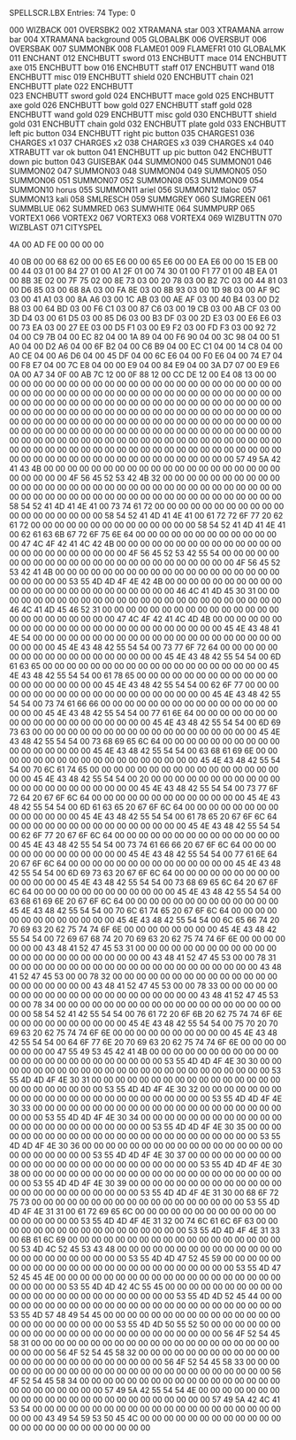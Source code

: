 
SPELLSCR.LBX
Entries:     74
Type:         0



000  WIZBACK
001  OVERSBK2
002  XTRAMANA    star
003  XTRAMANA    arrow bar
004  XTRAMANA    background
005  GLOBALBK
006  OVERSBUT
006  OVERSBAK
007  SUMMONBK
008  FLAME01
009  FLAMEFR1
010  GLOBALMK
011  ENCHANT
012  ENCHBUTT    sword
013  ENCHBUTT    mace
014  ENCHBUTT    axe
015  ENCHBUTT    bow
016  ENCHBUTT    staff
017  ENCHBUTT    wand
018  ENCHBUTT    misc
019  ENCHBUTT    shield
020  ENCHBUTT    chain
021  ENCHBUTT    plate
022  ENCHBUTT     
023  ENCHBUTT    sword gold
024  ENCHBUTT    mace gold
025  ENCHBUTT    axe gold
026  ENCHBUTT    bow gold
027  ENCHBUTT    staff gold
028  ENCHBUTT    wand gold
029  ENCHBUTT    misc gold
030  ENCHBUTT    shield gold
031  ENCHBUTT    chain gold
032  ENCHBUTT    plate gold
033  ENCHBUTT    left pic button
034  ENCHBUTT    right pic button
035  CHARGES1
036  CHARGES     x1
037  CHARGES     x2
038  CHARGES     x3
039  CHARGES     x4
040  XTRABUTT    var ok button
041  ENCHBUTT    up pic button
042  ENCHBUTT    down pic button
043  GUISEBAK
044  SUMMON00
045  SUMMON01
046  SUMMON02
047  SUMMON03
048  SUMMON04
049  SUMMON05
050  SUMMON06
051  SUMMON07
052  SUMMON08
053  SUMMON09
054  SUMMON10    horus
055  SUMMON11    ariel
056  SUMMON12    tlaloc
057  SUMMON13    kali
058  SMLRESCH
059  SUMMGREY
060  SUMGREEN
061  SUMMBLUE
062  SUMMRED
063  SUMWHITE
064  SUMMPURP
065  VORTEX1
066  VORTEX2
067  VORTEX3
068  VORTEX4
069  WIZBUTTN
070  WIZBLAST
071  CITYSPEL



4A 00 
AD FE 
00 00 
00 00 

40 0B 00 00 
68 62 00 00 
65 E6 00 00 
65 E6 00 00 
EA E6 00 00 
15 EB 00 00 44 03 01 00 84 27 01 00 A1 2F 01 00 74 30 01 00 F1 77 01 00 4B EA 01 00 8B 3E 02 00 7F 75 02 00 8E 73 03 00 20 78 03 00 B2 7C 03 00 44 81 03 00 D6 85 03 00 68 8A 03 00 FA 8E 03 00 8B 93 03 00 1D 98 03 00 AF 9C 03 00 41 A1 03 00 8A A6 03 00 1C AB 03 00 AE AF 03 00 40 B4 03 00 D2 B8 03 00 64 BD 03 00 F6 C1 03 00 87 C6 03 00 19 CB 03 00 AB CF 03 00 3D D4 03 00 61 D5 03 00 85 D6 03 00 B3 DF 03 00 2D E3 03 00 E6 E6 03 00 73 EA 03 00 27 EE 03 00 D5 F1 03 00 E9 F2 03 00 FD F3 03 00 92 72 04 00 C9 7B 04 00 EC 82 04 00 1A 89 04 00 F6 90 04 00 3C 98 04 00 51 A0 04 00 D2 A6 04 00 6F B2 04 00 C6 B9 04 00 EC C1 04 00 14 C8 04 00 A0 CE 04 00 A6 D6 04 00 45 DF 04 00 6C E6 04 00 F0 E6 04 00 74 E7 04 00 F8 E7 04 00 7C E8 04 00 00 E9 04 00 84 E9 04 00 3A D7 07 00 E9 E6 0A 00 A7 34 0F 00 AB 7C 12 00 0F 88 12 00 CC DE 12 00 E4 08 13 00 00 00 00 00 00 00 00 00 00 00 00 00 00 00 00 00 00 00 00 00 00 00 00 00 00 00 00 00 00 00 00 00 00 00 00 00 00 00 00 00 00 00 00 00 00 00 00 00 00 00 00 00 00 00 00 00 00 00 00 00 00 00 00 00 00 00 00 00 00 00 00 00 00 00 00 00 00 00 00 00 00 00 00 00 00 00 00 00 00 00 00 00 00 00 00 00 00 00 00 00 00 00 00 00 00 00 00 00 00 00 00 00 00 00 00 00 00 00 00 00 00 00 00 00 00 00 00 00 00 00 00 00 00 00 00 00 00 00 00 00 00 00 00 00 00 00 00 00 00 00 00 00 00 00 00 00 00 00 00 00 00 00 00 00 00 00 00 00 00 00 00 00 00 00 00 00 00 00 00 00 00 00 00 00 00 00 00 00 00 00 00 00 00 00 00 00 00 00 00 00 00 00 00 00 57 49 5A 42 41 43 4B 00 00 00 00 00 00 00 00 00 00 00 00 00 00 00 00 00 00 00 00 00 00 00 00 00 4F 56 45 52 53 42 4B 32 00 00 00 00 00 00 00 00 00 00 00 00 00 00 00 00 00 00 00 00 00 00 00 00 00 00 00 00 00 00 00 00 00 00 00 00 00 00 00 00 00 00 00 00 00 00 00 00 00 00 00 00 00 00 00 00 58 54 52 41 4D 41 4E 41 00 73 74 61 72 00 00 00 00 00 00 00 00 00 00 00 00 00 00 00 00 00 00 00 58 54 52 41 4D 41 4E 41 00 61 72 72 6F 77 20 62 61 72 00 00 00 00 00 00 00 00 00 00 00 00 00 00 58 54 52 41 4D 41 4E 41 00 62 61 63 6B 67 72 6F 75 6E 64 00 00 00 00 00 00 00 00 00 00 00 00 00 47 4C 4F 42 41 4C 42 4B 00 00 00 00 00 00 00 00 00 00 00 00 00 00 00 00 00 00 00 00 00 00 00 00 4F 56 45 52 53 42 55 54 00 00 00 00 00 00 00 00 00 00 00 00 00 00 00 00 00 00 00 00 00 00 00 00 4F 56 45 52 53 42 41 4B 00 00 00 00 00 00 00 00 00 00 00 00 00 00 00 00 00 00 00 00 00 00 00 00 53 55 4D 4D 4F 4E 42 4B 00 00 00 00 00 00 00 00 00 00 00 00 00 00 00 00 00 00 00 00 00 00 00 00 46 4C 41 4D 45 30 31 00 00 00 00 00 00 00 00 00 00 00 00 00 00 00 00 00 00 00 00 00 00 00 00 00 46 4C 41 4D 45 46 52 31 00 00 00 00 00 00 00 00 00 00 00 00 00 00 00 00 00 00 00 00 00 00 00 00 47 4C 4F 42 41 4C 4D 4B 00 00 00 00 00 00 00 00 00 00 00 00 00 00 00 00 00 00 00 00 00 00 00 00 45 4E 43 48 41 4E 54 00 00 00 00 00 00 00 00 00 00 00 00 00 00 00 00 00 00 00 00 00 00 00 00 00 45 4E 43 48 42 55 54 54 00 73 77 6F 72 64 00 00 00 00 00 00 00 00 00 00 00 00 00 00 00 00 00 00 45 4E 43 48 42 55 54 54 00 6D 61 63 65 00 00 00 00 00 00 00 00 00 00 00 00 00 00 00 00 00 00 00 45 4E 43 48 42 55 54 54 00 61 78 65 00 00 00 00 00 00 00 00 00 00 00 00 00 00 00 00 00 00 00 00 45 4E 43 48 42 55 54 54 00 62 6F 77 00 00 00 00 00 00 00 00 00 00 00 00 00 00 00 00 00 00 00 00 45 4E 43 48 42 55 54 54 00 73 74 61 66 66 00 00 00 00 00 00 00 00 00 00 00 00 00 00 00 00 00 00 45 4E 43 48 42 55 54 54 00 77 61 6E 64 00 00 00 00 00 00 00 00 00 00 00 00 00 00 00 00 00 00 00 45 4E 43 48 42 55 54 54 00 6D 69 73 63 00 00 00 00 00 00 00 00 00 00 00 00 00 00 00 00 00 00 00 45 4E 43 48 42 55 54 54 00 73 68 69 65 6C 64 00 00 00 00 00 00 00 00 00 00 00 00 00 00 00 00 00 45 4E 43 48 42 55 54 54 00 63 68 61 69 6E 00 00 00 00 00 00 00 00 00 00 00 00 00 00 00 00 00 00 45 4E 43 48 42 55 54 54 00 70 6C 61 74 65 00 00 00 00 00 00 00 00 00 00 00 00 00 00 00 00 00 00 45 4E 43 48 42 55 54 54 00 20 00 00 00 00 00 00 00 00 00 00 00 00 00 00 00 00 00 00 00 00 00 00 45 4E 43 48 42 55 54 54 00 73 77 6F 72 64 20 67 6F 6C 64 00 00 00 00 00 00 00 00 00 00 00 00 00 45 4E 43 48 42 55 54 54 00 6D 61 63 65 20 67 6F 6C 64 00 00 00 00 00 00 00 00 00 00 00 00 00 00 45 4E 43 48 42 55 54 54 00 61 78 65 20 67 6F 6C 64 00 00 00 00 00 00 00 00 00 00 00 00 00 00 00 45 4E 43 48 42 55 54 54 00 62 6F 77 20 67 6F 6C 64 00 00 00 00 00 00 00 00 00 00 00 00 00 00 00 45 4E 43 48 42 55 54 54 00 73 74 61 66 66 20 67 6F 6C 64 00 00 00 00 00 00 00 00 00 00 00 00 00 45 4E 43 48 42 55 54 54 00 77 61 6E 64 20 67 6F 6C 64 00 00 00 00 00 00 00 00 00 00 00 00 00 00 45 4E 43 48 42 55 54 54 00 6D 69 73 63 20 67 6F 6C 64 00 00 00 00 00 00 00 00 00 00 00 00 00 00 45 4E 43 48 42 55 54 54 00 73 68 69 65 6C 64 20 67 6F 6C 64 00 00 00 00 00 00 00 00 00 00 00 00 45 4E 43 48 42 55 54 54 00 63 68 61 69 6E 20 67 6F 6C 64 00 00 00 00 00 00 00 00 00 00 00 00 00 45 4E 43 48 42 55 54 54 00 70 6C 61 74 65 20 67 6F 6C 64 00 00 00 00 00 00 00 00 00 00 00 00 00 45 4E 43 48 42 55 54 54 00 6C 65 66 74 20 70 69 63 20 62 75 74 74 6F 6E 00 00 00 00 00 00 00 00 45 4E 43 48 42 55 54 54 00 72 69 67 68 74 20 70 69 63 20 62 75 74 74 6F 6E 00 00 00 00 00 00 00 43 48 41 52 47 45 53 31 00 00 00 00 00 00 00 00 00 00 00 00 00 00 00 00 00 00 00 00 00 00 00 00 43 48 41 52 47 45 53 00 00 78 31 00 00 00 00 00 00 00 00 00 00 00 00 00 00 00 00 00 00 00 00 00 43 48 41 52 47 45 53 00 00 78 32 00 00 00 00 00 00 00 00 00 00 00 00 00 00 00 00 00 00 00 00 00 43 48 41 52 47 45 53 00 00 78 33 00 00 00 00 00 00 00 00 00 00 00 00 00 00 00 00 00 00 00 00 00 43 48 41 52 47 45 53 00 00 78 34 00 00 00 00 00 00 00 00 00 00 00 00 00 00 00 00 00 00 00 00 00 58 54 52 41 42 55 54 54 00 76 61 72 20 6F 6B 20 62 75 74 74 6F 6E 00 00 00 00 00 00 00 00 00 00 45 4E 43 48 42 55 54 54 00 75 70 20 70 69 63 20 62 75 74 74 6F 6E 00 00 00 00 00 00 00 00 00 00 45 4E 43 48 42 55 54 54 00 64 6F 77 6E 20 70 69 63 20 62 75 74 74 6F 6E 00 00 00 00 00 00 00 00 47 55 49 53 45 42 41 4B 00 00 00 00 00 00 00 00 00 00 00 00 00 00 00 00 00 00 00 00 00 00 00 00 53 55 4D 4D 4F 4E 30 30 00 00 00 00 00 00 00 00 00 00 00 00 00 00 00 00 00 00 00 00 00 00 00 00 53 55 4D 4D 4F 4E 30 31 00 00 00 00 00 00 00 00 00 00 00 00 00 00 00 00 00 00 00 00 00 00 00 00 53 55 4D 4D 4F 4E 30 32 00 00 00 00 00 00 00 00 00 00 00 00 00 00 00 00 00 00 00 00 00 00 00 00 53 55 4D 4D 4F 4E 30 33 00 00 00 00 00 00 00 00 00 00 00 00 00 00 00 00 00 00 00 00 00 00 00 00 53 55 4D 4D 4F 4E 30 34 00 00 00 00 00 00 00 00 00 00 00 00 00 00 00 00 00 00 00 00 00 00 00 00 53 55 4D 4D 4F 4E 30 35 00 00 00 00 00 00 00 00 00 00 00 00 00 00 00 00 00 00 00 00 00 00 00 00 53 55 4D 4D 4F 4E 30 36 00 00 00 00 00 00 00 00 00 00 00 00 00 00 00 00 00 00 00 00 00 00 00 00 53 55 4D 4D 4F 4E 30 37 00 00 00 00 00 00 00 00 00 00 00 00 00 00 00 00 00 00 00 00 00 00 00 00 53 55 4D 4D 4F 4E 30 38 00 00 00 00 00 00 00 00 00 00 00 00 00 00 00 00 00 00 00 00 00 00 00 00 53 55 4D 4D 4F 4E 30 39 00 00 00 00 00 00 00 00 00 00 00 00 00 00 00 00 00 00 00 00 00 00 00 00 53 55 4D 4D 4F 4E 31 30 00 68 6F 72 75 73 00 00 00 00 00 00 00 00 00 00 00 00 00 00 00 00 00 00 53 55 4D 4D 4F 4E 31 31 00 61 72 69 65 6C 00 00 00 00 00 00 00 00 00 00 00 00 00 00 00 00 00 00 53 55 4D 4D 4F 4E 31 32 00 74 6C 61 6C 6F 63 00 00 00 00 00 00 00 00 00 00 00 00 00 00 00 00 00 53 55 4D 4D 4F 4E 31 33 00 6B 61 6C 69 00 00 00 00 00 00 00 00 00 00 00 00 00 00 00 00 00 00 00 53 4D 4C 52 45 53 43 48 00 00 00 00 00 00 00 00 00 00 00 00 00 00 00 00 00 00 00 00 00 00 00 00 53 55 4D 4D 47 52 45 59 00 00 00 00 00 00 00 00 00 00 00 00 00 00 00 00 00 00 00 00 00 00 00 00 53 55 4D 47 52 45 45 4E 00 00 00 00 00 00 00 00 00 00 00 00 00 00 00 00 00 00 00 00 00 00 00 00 53 55 4D 4D 42 4C 55 45 00 00 00 00 00 00 00 00 00 00 00 00 00 00 00 00 00 00 00 00 00 00 00 00 53 55 4D 4D 52 45 44 00 00 00 00 00 00 00 00 00 00 00 00 00 00 00 00 00 00 00 00 00 00 00 00 00 53 55 4D 57 48 49 54 45 00 00 00 00 00 00 00 00 00 00 00 00 00 00 00 00 00 00 00 00 00 00 00 00 53 55 4D 4D 50 55 52 50 00 00 00 00 00 00 00 00 00 00 00 00 00 00 00 00 00 00 00 00 00 00 00 00 56 4F 52 54 45 58 31 00 00 00 00 00 00 00 00 00 00 00 00 00 00 00 00 00 00 00 00 00 00 00 00 00 56 4F 52 54 45 58 32 00 00 00 00 00 00 00 00 00 00 00 00 00 00 00 00 00 00 00 00 00 00 00 00 00 56 4F 52 54 45 58 33 00 00 00 00 00 00 00 00 00 00 00 00 00 00 00 00 00 00 00 00 00 00 00 00 00 56 4F 52 54 45 58 34 00 00 00 00 00 00 00 00 00 00 00 00 00 00 00 00 00 00 00 00 00 00 00 00 00 57 49 5A 42 55 54 54 4E 00 00 00 00 00 00 00 00 00 00 00 00 00 00 00 00 00 00 00 00 00 00 00 00 57 49 5A 42 4C 41 53 54 00 00 00 00 00 00 00 00 00 00 00 00 00 00 00 00 00 00 00 00 00 00 00 00 43 49 54 59 53 50 45 4C 00 00 00 00 00 00 00 00 00 00 00 00 00 00 00 00 00 00 00 00 00 00 00 00
